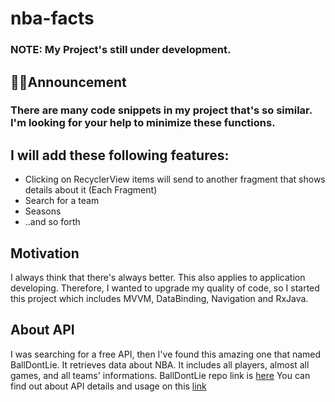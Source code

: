 # nba-facts
### NOTE: My Project's still under development.

## 📢📢Announcement
### There are many code snippets in my project that's so similar. I'm looking for your help to minimize these functions.

## I will add these following features:
  * Clicking on RecyclerView items will send to another fragment that shows details about it (Each Fragment)
  * Search for a team
  * Seasons
  * ..and so forth

## Motivation
I always think that there's always better. This also applies to application developing. Therefore, I wanted to upgrade my quality of code,
so I started this project which includes MVVM, DataBinding, Navigation and RxJava.

## About API
I was searching for a free API, then I've found this amazing one that named BallDontLie.
It retrieves data about NBA. It includes all players, almost all games, and all teams' informations.
BallDontLie repo link is [here](https://github.com/ynnadkrap/balldontlie)
You can find out about API details and usage on this [link](http://www.balldontlie.io)
